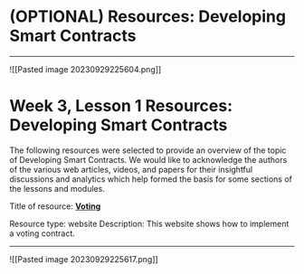 # (OPTIONAL) Resources: Developing Smart Contracts
---
![[Pasted image 20230929225604.png]]


# Week 3, Lesson 1 Resources: Developing Smart Contracts

The following resources were selected to provide an overview of the topic of Developing Smart Contracts. We would like to acknowledge the authors of the various web articles, videos, and papers for their insightful discussions and analytics which help formed the basis for some sections of the lessons and modules.

Title of resource: [**Voting**](https://soliditycookbook.com/voting/)

Resource type: website
Description: This website shows how to implement a voting contract.

---

![[Pasted image 20230929225617.png]]